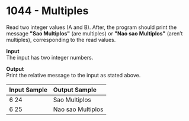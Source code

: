 # 1044 - Multiples

Read two integer values (A and B). After, the program should print the message **"Sao Multiplos"** (are multiples) or **"Nao sao Multiplos"** (aren’t multiples), corresponding to the read values.

**Input**<br>
The input has two integer numbers.

**Output**<br>
Print the relative message to the input as stated above.

| Input Sample  | Output Sample     |
|:--------------|:------------------|
| 6 24          | Sao Multiplos     |
| 6 25          | Nao sao Multiplos |